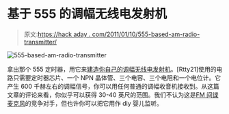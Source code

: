 # 基于 555 的调幅无线电发射机

> 原文:[https://hack aday . com/2011/01/10/555-based-am-radio-transmitter/](https://hackaday.com/2011/01/10/555-based-am-radio-transmitter/)

![](../Images/9cb0529b63c727f8ee8474e722b79631.png "555-based-am-radio-transmitter")

拿出那个 555 定时器，用它来[建造你自己的调幅无线电发射机](http://www.instructables.com/id/Easy-AM-Transmitter)。[Rtty21]使用的电路只需要定时器芯片、一个 NPN 晶体管、三个电容、三个电阻和一个电位计。它产生 600 千赫左右的调幅信号，你可以用任何普通的调幅收音机接收到。从这篇文章的评论来看，你似乎可以获得 30-40 英尺的范围。我们不认为这是[FM 间谍麦克风](http://hackaday.com/2010/10/22/fm-bug-using-salvaged-smd-parts/)的竞争对手，但也许你可以把它用作 diy 婴儿监听。
